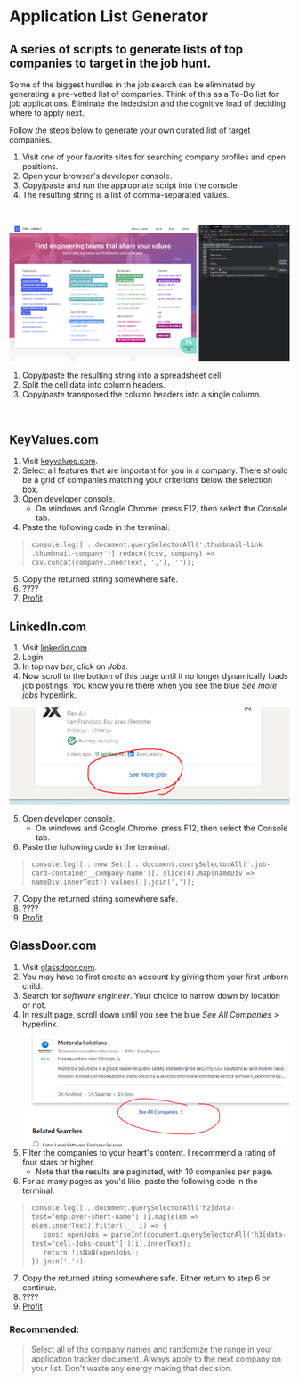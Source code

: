 # Application List Generator

## A series of scripts to generate lists of top companies to target in the job hunt.

Some of the biggest hurdles in the job search can be eliminated by generating a pre-vetted list of companies. Think of this as a To-Do list for job applications. Eliminate the indecision and the cognitive load of deciding where to apply next.
<br>

Follow the steps below to generate your own curated list of target companies.
<br>

1. Visit one of your favorite sites for searching company profiles and open positions.
2. Open your browser's developer console.
3. Copy/paste and run the appropriate script into the console.
4. The resulting string is a list of comma-separated values.
<br>

![how to do it](/images/how-to.png)
<br>

1. Copy/paste the resulting string into a spreadsheet cell.
2. Split the cell data into column headers.
3. Copy/paste transposed the column headers into a single column.
<br>

## KeyValues.com

1. Visit [keyvalues.com](https://www.keyvalues.com/).
2. Select all features that are important for you in a company. There should be a grid of companies matching your criterions below the selection box.
3. Open developer console.
   * On windows and Google Chrome: press F12, then select the Console tab.
4. Paste the following code in the terminal:
> ```
> console.log([...document.querySelectorAll('.thumbnail-link .thumbnail-company')].reduce((csv, company) => csv.concat(company.innerText, ','), ''));
> ```
5. Copy the returned string somewhere safe.
6. ????
7. [Profit](https://www.youtube.com/watch?v=a5ih_TQWqCA)

## LinkedIn.com
1. Visit [linkedin.com](https://www.linkedin.com/).
2. Login.
3. In top nav bar, click on *Jobs*.
4. Now scroll to the bottom of this page until it no longer dynamically loads job postings. You know you're there when you see the blue *See more jobs* hyperlink.

![See more jobs button](/images/linkedin_see_more_jobs.PNG)

5. Open developer console.
   * On windows and Google Chrome: press F12, then select the Console tab.
6. Paste the following code in the terminal:
> ```
> console.log([...new Set([...document.querySelectorAll('.job-card-container__company-name')]. slice(4).map(nameDiv => nameDiv.innerText)).values()].join(','));
> ```
7. Copy the returned string somewhere safe.
8. ????
9. [Profit](https://www.youtube.com/watch?v=a5ih_TQWqCA)

## GlassDoor.com
1. Visit [glassdoor.com](https://www.glassdoor.com/).
2. You may have to first create an account by giving them your first unborn child.
3. Search for *software engineer*. Your choice to narrow down by location or not.
4. In result page, scroll down until you see the blue *See All Companies >* hyperlink.
![See all companies hyperlink](/images/glassdoor_see_all_companies.PNG)
5. Filter the companies to your heart's content. I recommend a rating of four stars or higher.
   * Note that the results are paginated, with 10 companies per page.
6. For as many pages as you'd like, paste the following code in the terminal:
> ```
> console.log([...document.querySelectorAll('h2[data-test="employer-short-name"]')].map(elem => elem.innerText).filter((_, i) => {
>    const openJobs = parseInt(document.querySelectorAll('h3[data-test="cell-Jobs-count"]')[i].innerText);
>    return !isNaN(openJobs);
> }).join(','));
> ```
7. Copy the returned string somewhere safe. Either return to step 6 or continue.
8. ????
9. [Profit](https://www.youtube.com/watch?v=a5ih_TQWqCA)

### Recommended:
> Select all of the company names and randomize the range in your application tracker document.
> Always apply to the next company on your list. Don't waste any energy making that decision.
